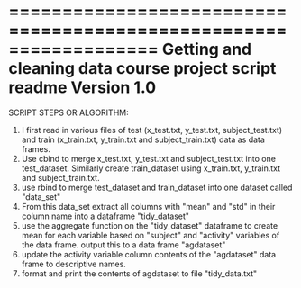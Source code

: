 ==================================================================
Getting and cleaning data course project script readme
Version 1.0
==================================================================
SCRIPT STEPS OR ALGORITHM:

1. I first read in various files of test (x_test.txt, y_test.txt, subject_test.txt) and train (x_train.txt, y_train.txt and subject_train.txt) data as data frames.
2. Use cbind to merge x_test.txt, y_test.txt and subject_test.txt into one test_dataset. Similarly create train_dataset using x_train.txt, y_train.txt and subject_train.txt.
3. use rbind to merge test_dataset and train_dataset into one dataset called "data_set"
4. From this data_set extract all columns with "mean" and "std" in their column name into a dataframe "tidy_dataset"
5. use the aggregate function on the "tidy_dataset" dataframe to create mean for each variable based on "subject" and "activity" variables of the data frame. output this to a data frame "agdataset"
6. update the activity variable column contents of the "agdataset" data frame to descriptive names.
7. format and print the contents of agdataset to file "tidy_data.txt"
